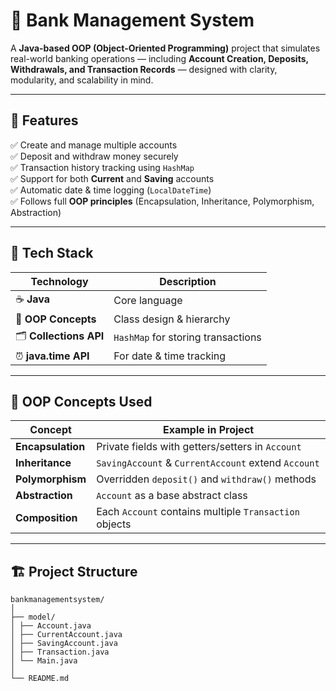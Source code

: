 # 🏦 Bank Management System

A **Java-based OOP (Object-Oriented Programming)** project that simulates real-world banking operations — including **Account Creation, Deposits, Withdrawals, and Transaction Records** — designed with clarity, modularity, and scalability in mind.

---

## 🚀 Features

✅ Create and manage multiple accounts  
✅ Deposit and withdraw money securely  
✅ Transaction history tracking using `HashMap`  
✅ Support for both **Current** and **Saving** accounts  
✅ Automatic date & time logging (`LocalDateTime`)  
✅ Follows full **OOP principles** (Encapsulation, Inheritance, Polymorphism, Abstraction)

---

## 🧩 Tech Stack

| Technology | Description |
|-------------|-------------|
| ☕ **Java** | Core language |
| 🧱 **OOP Concepts** | Class design & hierarchy |
| 🗂️ **Collections API** | `HashMap` for storing transactions |
| ⏰ **java.time API** | For date & time tracking |

---

## 🧠 OOP Concepts Used

| Concept | Example in Project |
|----------|--------------------|
| **Encapsulation** | Private fields with getters/setters in `Account` |
| **Inheritance** | `SavingAccount` & `CurrentAccount` extend `Account` |
| **Polymorphism** | Overridden `deposit()` and `withdraw()` methods |
| **Abstraction** | `Account` as a base abstract class |
| **Composition** | Each `Account` contains multiple `Transaction` objects |

---

## 🏗️ Project Structure
```
bankmanagementsystem/
│
├── model/
│ ├── Account.java
│ ├── CurrentAccount.java
│ ├── SavingAccount.java
│ ├── Transaction.java
│ └── Main.java
│
└── README.md
```

